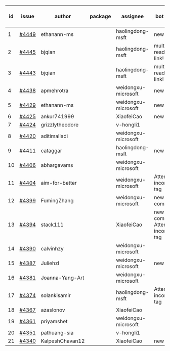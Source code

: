 | id | issue | author | package | assignee | bot advice | created date of issue | target release date | date from target |
| ------ | ------ | ------ | ------ | ------ | ------ | ------ | ------ | :-----: |
| 1 | [#4449](https://github.com/Azure/sdk-release-request/issues/4449) | ethanann-ms |  | haolingdong-msft | new issue. | 08-17 | 09-22 |  |
| 2 | [#4445](https://github.com/Azure/sdk-release-request/issues/4445) | bjqian |  | haolingdong-msft | multi readme link! | 08-17 | 09-22 |  |
| 3 | [#4443](https://github.com/Azure/sdk-release-request/issues/4443) | bjqian |  | haolingdong-msft | multi readme link! | 08-17 | 09-22 |  |
| 4 | [#4438](https://github.com/Azure/sdk-release-request/issues/4438) | apmehrotra |  | weidongxu-microsoft | new issue. | 08-16 | 09-22 |  |
| 5 | [#4429](https://github.com/Azure/sdk-release-request/issues/4429) | ethanann-ms |  | weidongxu-microsoft | new issue. | 08-15 | 09-22 |  |
| 6 | [#4425](https://github.com/Azure/sdk-release-request/issues/4425) | ankur741999 |  | XiaofeiCao | new issue. | 08-14 | 09-22 |  |
| 7 | [#4424](https://github.com/Azure/sdk-release-request/issues/4424) | grizzlytheodore |  | v-hongli1 |  | 08-12 |  | 0 |
| 8 | [#4420](https://github.com/Azure/sdk-release-request/issues/4420) | aditimalladi |  | weidongxu-microsoft |  | 08-11 | 08-25 |  |
| 9 | [#4411](https://github.com/Azure/sdk-release-request/issues/4411) | cataggar |  | haolingdong-msft | new issue. | 08-08 | 08-25 |  |
| 10 | [#4406](https://github.com/Azure/sdk-release-request/issues/4406) | abhargavams |  | weidongxu-microsoft |  | 08-08 | 08-25 |  |
| 11 | [#4404](https://github.com/Azure/sdk-release-request/issues/4404) | aim-for-better |  | weidongxu-microsoft | Attention to inconsistent tag | 08-08 | 08-25 |  |
| 12 | [#4399](https://github.com/Azure/sdk-release-request/issues/4399) | FumingZhang |  | weidongxu-microsoft | new comment. | 08-08 | 08-25 |  |
| 13 | [#4394](https://github.com/Azure/sdk-release-request/issues/4394) | stack111 |  | XiaofeiCao | new comment. Attention to inconsistent tag | 08-04 | 08-25 |  |
| 14 | [#4390](https://github.com/Azure/sdk-release-request/issues/4390) | calvinhzy |  | weidongxu-microsoft |  | 08-04 | 08-25 |  |
| 15 | [#4387](https://github.com/Azure/sdk-release-request/issues/4387) | Juliehzl |  | weidongxu-microsoft | new issue. | 08-02 | 08-25 |  |
| 16 | [#4381](https://github.com/Azure/sdk-release-request/issues/4381) | Joanna-Yang-Art |  | weidongxu-microsoft |  | 07-31 | 08-25 |  |
| 17 | [#4374](https://github.com/Azure/sdk-release-request/issues/4374) | solankisamir |  | haolingdong-msft | Attention to inconsistent tag | 07-27 | 08-25 |  |
| 18 | [#4367](https://github.com/Azure/sdk-release-request/issues/4367) | azaslonov |  | XiaofeiCao |  | 07-26 | 08-25 |  |
| 19 | [#4361](https://github.com/Azure/sdk-release-request/issues/4361) | priyamshet |  | weidongxu-microsoft |  | 07-25 | 08-25 |  |
| 20 | [#4351](https://github.com/Azure/sdk-release-request/issues/4351) | pathuang-sia |  | v-hongli1 |  | 07-20 |  | 0 |
| 21 | [#4340](https://github.com/Azure/sdk-release-request/issues/4340) | KalpeshChavan12 |  | XiaofeiCao | new issue. | 07-15 | 08-25 |  |
